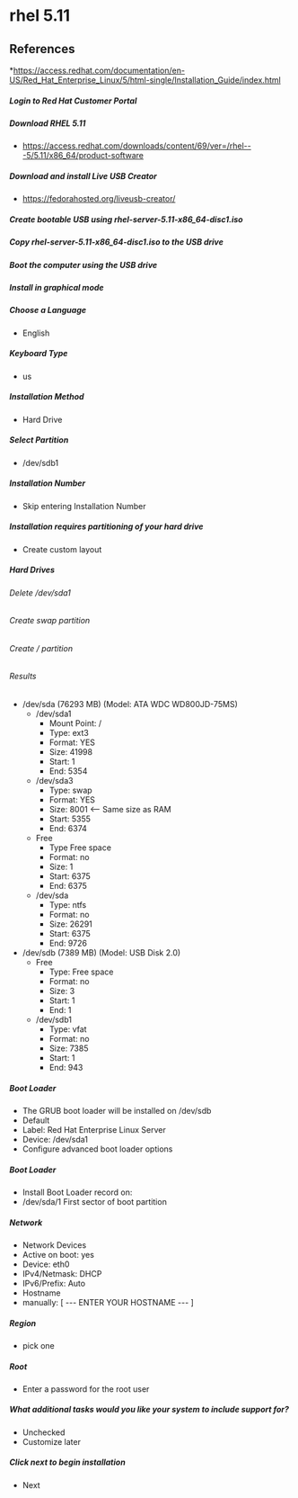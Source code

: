 # rhel 5.11

## References
*https://access.redhat.com/documentation/en-US/Red_Hat_Enterprise_Linux/5/html-single/Installation_Guide/index.html

##### Login to Red Hat Customer Portal

##### Download RHEL 5.11
* https://access.redhat.com/downloads/content/69/ver=/rhel---5/5.11/x86_64/product-software

##### Download and install Live USB Creator
* https://fedorahosted.org/liveusb-creator/

##### Create bootable USB using rhel-server-5.11-x86_64-disc1.iso

##### Copy rhel-server-5.11-x86_64-disc1.iso to the USB drive

##### Boot the computer using the USB drive

##### Install in graphical mode

##### Choose a Language
* English

##### Keyboard Type
* us

##### Installation Method
* Hard Drive

##### Select Partition
* /dev/sdb1

##### Installation Number
* Skip entering Installation Number

##### Installation requires partitioning of your hard drive
* Create custom layout

##### Hard Drives

###### Delete /dev/sda1
###### Create swap partition
###### Create / partition
###### Results
* /dev/sda (76293 MB) (Model: ATA WDC WD800JD-75MS)
  * /dev/sda1
    * Mount Point: /
    * Type: ext3
    * Format: YES
    * Size: 41998
    * Start: 1
    * End: 5354
  * /dev/sda3
    * Type: swap
    * Format: YES
    * Size: 8001 <-- Same size as RAM
    * Start: 5355
    * End: 6374
  * Free
    * Type Free space
    * Format: no
    * Size: 1
    * Start: 6375
    * End: 6375
  * /dev/sda
    * Type: ntfs
    * Format: no
    * Size: 26291
    * Start: 6375
    * End: 9726
* /dev/sdb (7389 MB) (Model: USB Disk 2.0)
  * Free
    * Type: Free space
    * Format: no
    * Size: 3
    * Start: 1
    * End: 1
  * /dev/sdb1
    * Type: vfat
    * Format: no    
    * Size: 7385
    * Start: 1
    * End: 943

##### Boot Loader
* The GRUB boot loader will be installed on /dev/sdb
* Default
 * Label: Red Hat Enterprise Linux Server
 * Device: /dev/sda1
* Configure advanced boot loader options

##### Boot Loader
* Install Boot Loader record on:
 * /dev/sda/1 First sector of boot partition

##### Network 
* Network Devices
 * Active on boot: yes
 * Device: eth0
 * IPv4/Netmask: DHCP
 * IPv6/Prefix: Auto
* Hostname
 * manually: [ --- ENTER YOUR HOSTNAME --- ]

##### Region
* pick one

##### Root
* Enter a password for the root user

##### What additional tasks would you like your system to include support for?
* Unchecked
* Customize later

##### Click next to begin installation
* Next



